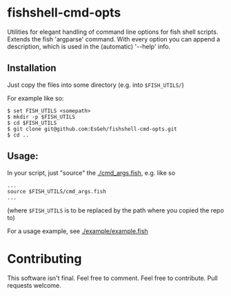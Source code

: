 # fishshell-cmd-opts

Utilities for elegant handling of command line options for fish shell scripts.
Extends the fish 'argparse' command. With every option you can append a description, which is used in the (automatic) '--help' info.

## Installation

Just copy the files into some directory (e.g. into `$FISH_UTILS/`)

For example like so:

	$ set FISH_UTILS <somepath>
	$ mkdir -p $FISH_UTILS
	$ cd $FISH_UTILS
	$ git clone git@github.com:EsGeh/fishshell-cmd-opts.git
	$ cd ..

## Usage:

In your script, just "source" the [./cmd_args.fish](./cmd_args.fish), e.g. like so

	...
	source $FISH_UTILS/cmd_args.fish
	...

(where `$FISH_UTILS` is to be replaced by the path where you copied the repo to)

For a usage example, see [./example/example.fish](./example/example.fish)

# Contributing

This software isn't final.
Feel free to comment.
Feel free to contribute.
Pull requests welcome.
